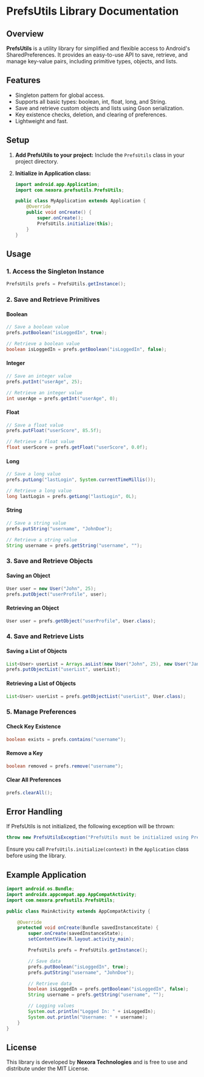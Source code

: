 # PrefsUtils Library Documentation

## Overview
**PrefsUtils** is a utility library for simplified and flexible access to Android's SharedPreferences. It provides an easy-to-use API to save, retrieve, and manage key-value pairs, including primitive types, objects, and lists.

## Features
- Singleton pattern for global access.
- Supports all basic types: boolean, int, float, long, and String.
- Save and retrieve custom objects and lists using Gson serialization.
- Key existence checks, deletion, and clearing of preferences.
- Lightweight and fast.

## Setup

1. **Add PrefsUtils to your project:**
   Include the `PrefsUtils` class in your project directory.

2. **Initialize in Application class:**
   ```java
   import android.app.Application;
   import com.nexora.prefsutils.PrefsUtils;

   public class MyApplication extends Application {
       @Override
       public void onCreate() {
           super.onCreate();
           PrefsUtils.initialize(this);
       }
   }
   ```

## Usage

### 1. Access the Singleton Instance
```java
PrefsUtils prefs = PrefsUtils.getInstance();
```

### 2. Save and Retrieve Primitives
#### Boolean
```java
// Save a boolean value
prefs.putBoolean("isLoggedIn", true);

// Retrieve a boolean value
boolean isLoggedIn = prefs.getBoolean("isLoggedIn", false);
```

#### Integer
```java
// Save an integer value
prefs.putInt("userAge", 25);

// Retrieve an integer value
int userAge = prefs.getInt("userAge", 0);
```

#### Float
```java
// Save a float value
prefs.putFloat("userScore", 85.5f);

// Retrieve a float value
float userScore = prefs.getFloat("userScore", 0.0f);
```

#### Long
```java
// Save a long value
prefs.putLong("lastLogin", System.currentTimeMillis());

// Retrieve a long value
long lastLogin = prefs.getLong("lastLogin", 0L);
```

#### String
```java
// Save a string value
prefs.putString("username", "JohnDoe");

// Retrieve a string value
String username = prefs.getString("username", "");
```

### 3. Save and Retrieve Objects
#### Saving an Object
```java
User user = new User("John", 25);
prefs.putObject("userProfile", user);
```

#### Retrieving an Object
```java
User user = prefs.getObject("userProfile", User.class);
```

### 4. Save and Retrieve Lists
#### Saving a List of Objects
```java
List<User> userList = Arrays.asList(new User("John", 25), new User("Jane", 30));
prefs.putObjectList("userList", userList);
```

#### Retrieving a List of Objects
```java
List<User> userList = prefs.getObjectList("userList", User.class);
```

### 5. Manage Preferences
#### Check Key Existence
```java
boolean exists = prefs.contains("username");
```

#### Remove a Key
```java
boolean removed = prefs.remove("username");
```

#### Clear All Preferences
```java
prefs.clearAll();
```

## Error Handling
If PrefsUtils is not initialized, the following exception will be thrown:
```java
throw new PrefsUtilsException("PrefsUtils must be initialized using PrefsUtils.initialize(context) before usage.");
```
Ensure you call `PrefsUtils.initialize(context)` in the `Application` class before using the library.

## Example Application
```java
import android.os.Bundle;
import androidx.appcompat.app.AppCompatActivity;
import com.nexora.prefsutils.PrefsUtils;

public class MainActivity extends AppCompatActivity {

    @Override
    protected void onCreate(Bundle savedInstanceState) {
        super.onCreate(savedInstanceState);
        setContentView(R.layout.activity_main);

        PrefsUtils prefs = PrefsUtils.getInstance();

        // Save data
        prefs.putBoolean("isLoggedIn", true);
        prefs.putString("username", "JohnDoe");

        // Retrieve data
        boolean isLoggedIn = prefs.getBoolean("isLoggedIn", false);
        String username = prefs.getString("username", "");

        // Logging values
        System.out.println("Logged In: " + isLoggedIn);
        System.out.println("Username: " + username);
    }
}
```

## License
This library is developed by **Nexora Technologies** and is free to use and distribute under the MIT License.

